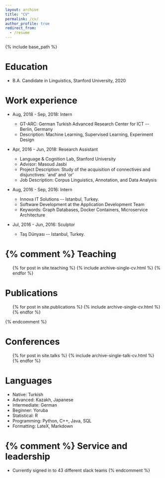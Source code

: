 ```yaml
---
layout: archive
title: "CV"
permalink: /cv/
author_profile: true
redirect_from:
  - /resume
---
```


{% include base_path %}

Education
======
* B.A. Candidate in Linguistics, Stanford University, 2020

Work experience
======
* Aug, 2018 - Sep, 2018: Intern
  * GT-ARC: German Turkish Advanced Research Center for ICT -- Berlin, Germany
  * Description: Machine Learning, Supervised Learning, Experiment Design 

* Apr, 2016 - Jun, 2018: Research Assistant
  * Language & Cognition Lab, Stanford University
  * Advisor: Masoud Jasbi
  * Project Description: Study of the acquisition of connectives and disjunctives: 'and' and 'or'
  * Job Description: Corpus Linguistics, Annotation, and Data Analysis

* Aug, 2016 - Sep, 2016: Intern
  * Innova IT Solutions -- Istanbul, Turkey.
  * Software Development at the Application Development Team
  * Keywords: Graph Databases, Docker Containers, Microservice Architecture

* Jul, 2016 - Jun, 2016: Sculptor
  * Taş Dünyası -- Istanbul, Turkey.

{% comment %} 
Teaching
======
  <ul>{% for post in site.teaching %}
    {% include archive-single-cv.html %}
  {% endfor %}</ul>

Publications
======
  <ul>{% for post in site.publications %}
    {% include archive-single-cv.html %}
  {% endfor %}</ul>
{% endcomment %} 

Conferences
======
  <ul>{% for post in site.talks %}
    {% include archive-single-talk-cv.html %}
  {% endfor %}</ul>  

Languages
======
* Native: Turkish
* Advanced: Kazakh, Japanese
* Intermediate: German
* Beginner: Yoruba
* Statistical: R
* Programming: Python, C++, Java, SQL
* Formatting: LateX, Markdown

{% comment %}
Service and leadership
======
* Currently signed in to 43 different slack teams
{% endcomment %}